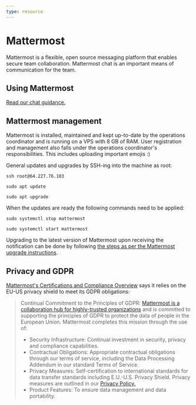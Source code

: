 ```yaml
---
type: resource
---
```


# Mattermost

Mattermost is a flexible, open source messaging platform that enables secure team collaboration. Mattermost chat is an important means of communication for the team.

## Using Mattermost

[Read our chat guidance.](https://about.publiccode.net/activities/communication/using-chat.html)

## Mattermost management

Mattermost is installed, maintained and kept up-to-date by the operations coordinator and is running on a VPS with 8 GB of RAM. User registration and management also falls under the operations coordinator's responsibilities. This includes uploading important emojis :)

General updates and upgrades by SSH-ing into the machine as root:

`ssh root@64.227.76.103`

`sudo apt update`

`sudo apt upgrade`

When the updates are ready the following commands need to be applied:

`sudo systemctl stop mattermost`

`sudo systemctl start mattermost`

Upgrading to the latest version of Mattermost upon receiving the notification can be done by following [the steps as per the Mattermost upgrade instructions](https://docs.mattermost.com/administration/upgrade.html).

## Privacy and GDPR

[Mattermost's Certifications and Compliance Overview](https://docs.mattermost.com/overview/compliance.html) says it relies on the EU-US privacy shield to meet its GDPR obligations:

> Continual Commitment to the Principles of GDPR: [Mattermost is a collaboration hub for highly-trusted organizations](https://docs.mattermost.com/overview/compliance.html) and is committed to supporting the principles of GDPR to protect the data of people in the European Union. Mattermost completes this mission through the use of:
>
>* Security Infrastructure: Continual investment in security, privacy and compliance capabilities.
>* Contractual Obligations: Appropriate contractual obligations through our terms of service, including the Data Processing Addendum in our standard Terms of Service.
>* Privacy Measures: Self-certification to international standards for data transfer standards including E.U.-U.S. Privacy Shield. Privacy measures are outlined in our [Privacy Policy.](https://mattermost.com/privacy-policy/)
>* Product Features: To ensure data management and data portability.
